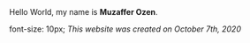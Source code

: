 <main>
  Hello World, my name is <b>Muzaffer Ozen</b>. 
  <p>
     font-size: 10px;
       <i>This website was created on October 7th, 2020 </i>
  </p>
  </main>
